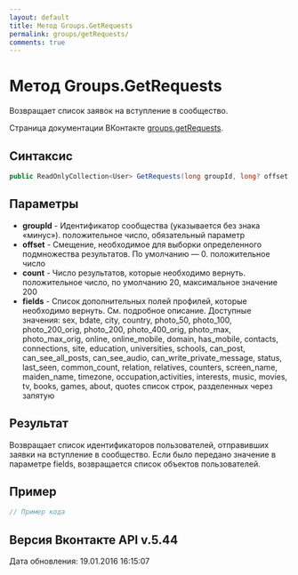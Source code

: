 ```yaml
---
layout: default
title: Метод Groups.GetRequests
permalink: groups/getRequests/
comments: true
---
```

# Метод Groups.GetRequests
Возвращает список заявок на вступление в сообщество.

Страница документации ВКонтакте [groups.getRequests](https://vk.com/dev/groups.getRequests).

## Синтаксис
``` csharp
public ReadOnlyCollection<User> GetRequests(long groupId, long? offset, long? count, UsersFields fields)
```

## Параметры
+ **groupId** - Идентификатор сообщества (указывается без знака «минус»). положительное число, обязательный параметр
+ **offset** - Смещение, необходимое для выборки определенного подмножества результатов. По умолчанию — 0. положительное число
+ **count** - Число результатов, которые необходимо вернуть. положительное число, по умолчанию 20, максимальное значение 200
+ **fields** - Список дополнительных полей профилей, которые необходимо вернуть. См. подробное описание. 
Доступные значения: sex, bdate, city, country, photo_50, photo_100, photo_200_orig, photo_200, photo_400_orig, photo_max, photo_max_orig, online, online_mobile, domain, has_mobile, contacts, connections, site, education, universities, schools, can_post, can_see_all_posts, can_see_audio, can_write_private_message, status, last_seen, common_count, relation, relatives, counters, screen_name, maiden_name, timezone, occupation,activities, interests, music, movies, tv, books, games, about, quotes список строк, разделенных через запятую

## Результат
Возвращает список идентификаторов пользователей, отправивших заявки на вступление в сообщество. 
Если было передано значение в параметре fields, возвращается список объектов пользователей.

## Пример
``` csharp
// Пример кода
```

## Версия Вконтакте API v.5.44
Дата обновления: 19.01.2016 16:15:07
